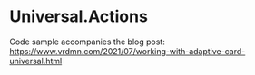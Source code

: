 # Universal.Actions

Code sample accompanies the blog post: https://www.vrdmn.com/2021/07/working-with-adaptive-card-universal.html
